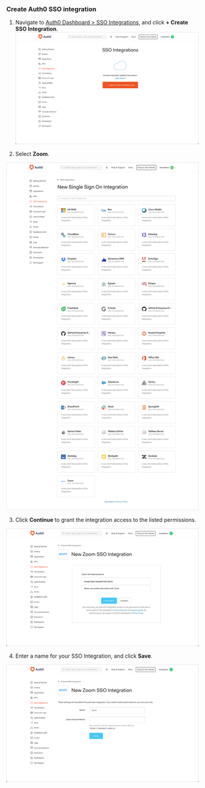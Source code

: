 ### Create Auth0 SSO integration

1. Navigate to [Auth0 Dashboard > SSO Integrations](${manage_url}/#/externalapps), and click **+ Create SSO Integration**.
![Create SSO Integration](/media/articles/dashboard/sso-integrations/create.png)

2. Select **Zoom**.

![Select Service](/media/articles/dashboard/sso-integrations/create-select-service.png)

3. Click **Continue** to grant the integration access to the listed permissions.

![Authorize Service](/media/articles/dashboard/sso-integrations/create-authorize-zoom.png)

4. Enter a name for your SSO Integration, and click **Save**.

![Save Integration](/media/articles/dashboard/sso-integrations/create-save-zoom.png)
